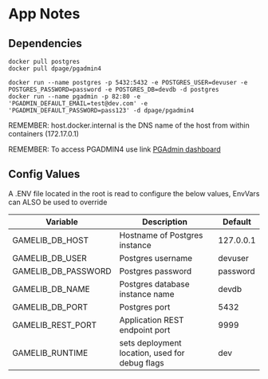 # App Notes

## Dependencies

```shell
docker pull postgres
docker pull dpage/pgadmin4
```

```shell
docker run --name postgres -p 5432:5432 -e POSTGRES_USER=devuser -e POSTGRES_PASSWORD=password -e POSTGRES_DB=devdb -d postgres
docker run --name pgadmin -p 82:80 -e 'PGADMIN_DEFAULT_EMAIL=test@dev.com' -e 'PGADMIN_DEFAULT_PASSWORD=pass123' -d dpage/pgadmin4
```

REMEMBER: host.docker.internal is the DNS name of the host from within containers (172.17.0.1)

REMEMBER: To access PGADMIN4 use link [PGAdmin dashboard](http://localhost:82/browser/)

## Config Values

A .ENV file located in the root is read to configure the below values, EnvVars can ALSO be used to override

| Variable | Description | Default |
| --- | --- | --- |
| GAMELIB_DB_HOST | Hostname of Postgres instance | 127.0.0.1 |
| GAMELIB_DB_USER | Postgres username | devuser |
| GAMELIB_DB_PASSWORD | Postgres password | password|
| GAMELIB_DB_NAME | Postgres database instance name | devdb|
| GAMELIB_DB_PORT | Postgres port | 5432 |
| GAMELIB_REST_PORT | Application REST endpoint port | 9999 |
| GAMELIB_RUNTIME | sets deployment location, used for debug flags | dev |
